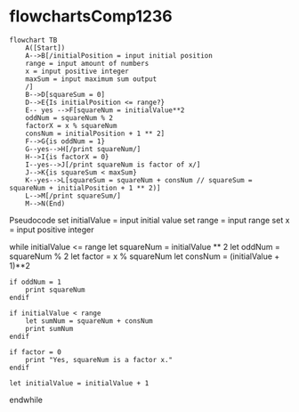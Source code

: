 # flowchartsComp1236
```mermaid
flowchart TB
    A([Start])
    A-->B[/initialPosition = input initial position
    range = input amount of numbers
    x = input positive integer
    maxSum = input maximum sum output
    /]
    B-->D[squareSum = 0]
    D-->E{Is initialPosition <= range?}
    E-- yes -->F[squareNum = initialValue**2
    oddNum = squareNum % 2
    factorX = x % squareNum
    consNum = initialPosition + 1 ** 2]
    F-->G{is oddNum = 1}
    G--yes-->H[/print squareNum/]
    H-->I{is factorX = 0}
    I--yes-->J[/print squareNum is factor of x/]
    J-->K{is squareSum < maxSum}
    K--yes-->L[squareSum = squareNum + consNum // squareSum = squareNum + initialPosition + 1 ** 2)]
    L-->M[/print squareSum/]
    M-->N(End)

```

Pseudocode
set initialValue = input initial value
set range = input range
set x = input positive integer

while initialValue <= range
    let squareNum = initialValue ** 2
    let oddNum = squareNum % 2
    let factor = x % squareNum
    let consNum = (initialValue + 1)**2
     
    if oddNum = 1
        print squareNum
    endif
    
    if initialValue < range
        let sumNum = squareNum + consNum
        print sumNum
    endif

    if factor = 0
        print "Yes, squareNum is a factor x."
    endif
    
    let initialValue = initialValue + 1

endwhile
    

    

